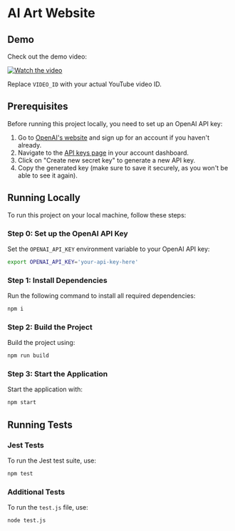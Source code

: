 
# AI Art Website


## Demo

Check out the demo video:

[![Watch the video](https://img.youtube.com/vi/wcxgi5kpqho/0.jpg)](https://www.youtube.com/watch?v=wcxgi5kpqho)

Replace `VIDEO_ID` with your actual YouTube video ID.

## Prerequisites

Before running this project locally, you need to set up an OpenAI API key:

1. Go to [OpenAI's website](https://openai.com/) and sign up for an account if you haven't already.
2. Navigate to the [API keys page](https://platform.openai.com/account/api-keys) in your account dashboard.
3. Click on "Create new secret key" to generate a new API key.
4. Copy the generated key (make sure to save it securely, as you won't be able to see it again).

## Running Locally

To run this project on your local machine, follow these steps:

### Step 0: Set up the OpenAI API Key

Set the `OPENAI_API_KEY` environment variable to your OpenAI API key:

```bash
export OPENAI_API_KEY='your-api-key-here'
```

### Step 1: Install Dependencies

Run the following command to install all required dependencies:

```bash
npm i
```

### Step 2: Build the Project

Build the project using:

```bash
npm run build
```

### Step 3: Start the Application

Start the application with:

```bash
npm start
```

## Running Tests

### Jest Tests

To run the Jest test suite, use:

```bash
npm test
```

### Additional Tests

To run the `test.js` file, use:

```bash
node test.js
```
